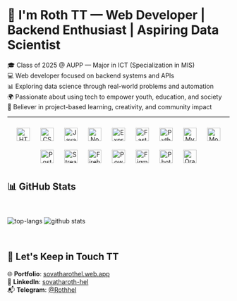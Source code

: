 # 👋 I'm Roth TT — Web Developer | Backend Enthusiast | Aspiring Data Scientist

🎓 Class of 2025 @ AUPP — Major in ICT (Specialization in MIS)  
💻 Web developer focused on backend systems and APIs  
📊 Exploring data science through real-world problems and automation  
🌍 Passionate about using tech to empower youth, education, and society  
🧪 Believer in project-based learning, creativity, and community impact  

---

<div align="center">
  <img style="margin: 10px" src="https://img.shields.io/badge/HTML5-E34F26?logo=html5&logoColor=white" alt="HTML5" height="30" />
  <img style="margin: 10px" src="https://img.shields.io/badge/CSS3-1572B6?logo=css3&logoColor=white" alt="CSS3" height="30" />
  <img style="margin: 10px" src="https://img.shields.io/badge/JavaScript-F7DF1E?logo=javascript&logoColor=black" alt="JavaScript" height="30" />
  <img style="margin: 10px" src="https://img.shields.io/badge/Node.js-339933?logo=node.js&logoColor=white" alt="Node.js" height="30" />
  <img style="margin: 10px" src="https://img.shields.io/badge/Express.js-000000?logo=express&logoColor=white" alt="Express.js" height="30" />
  <img style="margin: 10px" src="https://fastapi.tiangolo.com/img/logo-margin/logo-teal.png" alt="FastAPI" height="30" />
  <img style="margin: 10px" src="https://img.shields.io/badge/Python-3776AB?logo=python&logoColor=white" alt="Python" height="30" />
  <img style="margin: 10px" src="https://img.shields.io/badge/MySQL-4479A1?logo=mysql&logoColor=white" alt="MySQL" height="30" />
  <img style="margin: 10px" src="https://img.shields.io/badge/MongoDB-880000?logo=mongodb&logoColor=white" alt="MongoDB" height="30" />
  <img style="margin: 10px" src="https://img.shields.io/badge/PostgreSQL-336791?logo=postgresql&logoColor=white" alt="PostgreSQL" height="30" />
  <img style="margin: 10px" src="https://img.shields.io/badge/Streamlit-FF4B2B?logo=streamlit&logoColor=white" alt="Streamlit" height="30" /> 
  <img style="margin: 10px" src="https://img.shields.io/badge/Firebase-FFCA28?logo=firebase&logoColor=white" alt="Firebase" height="30" />  
  <img style="margin: 10px" src="https://img.shields.io/badge/PowerBI-F2C811?logo=powerbi&logoColor=black" alt="PowerBI" height="30" />
  <img style="margin: 10px" src="https://img.shields.io/badge/Figma-F24E1E?logo=figma&logoColor=white" alt="Figma" height="30" />
  <img style="margin: 10px" src="https://img.shields.io/badge/Photoshop-31A8FF?logo=adobephotoshop&logoColor=white" alt="Photoshop" height="30" />
  <img style="margin: 10px" src="https://img.shields.io/badge/Orange-F4791F?logo=orange&logoColor=white" alt="Orange" height="30" />
</div>


## 📊 GitHub Stats

<br/>

![top-langs](https://github-readme-stats.vercel.app/api/top-langs?username=Sovatharothh&show_icons=true&theme=radical&count_private=true&hide=html,css)
![github stats](https://github-readme-stats.vercel.app/api?username=Sovatharothh&show_icons=true&theme=radical&count_private=true)

<br/>


## 🔗 Let's Keep in Touch TT

🌐 **Portfolio**: [sovatharothel.web.app](https://sovatharothel.web.app)  
💼 **LinkedIn**: [sovatharoth-hel](https://www.linkedin.com/in/sovatharoth-hel/)  
📬 **Telegram**: [@Rothhel](https://t.me/Rothhel)


